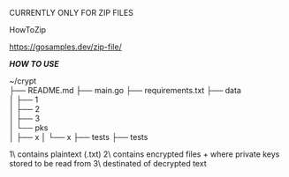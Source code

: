 CURRENTLY ONLY FOR ZIP FILES


HowToZip

https://gosamples.dev/zip-file/



***HOW TO USE***

~/crypt\
├── README.md
├── main.go
├── requirements.txt
├── data\
│   ├── 1\
│   ├── 2\
│   ├── 3\
│   └── pks\
│       ├── x
│       └── x
├── tests
├── tests


1\ contains plaintext (.txt)
2\ contains encrypted files + where private keys stored to be read from
3\ destinated of decrypted text
